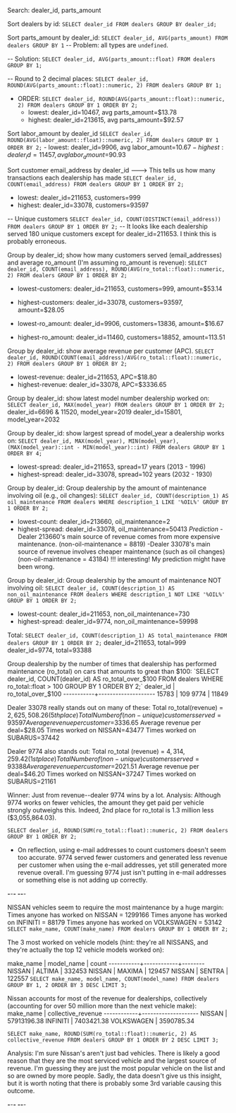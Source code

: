 Search: dealer_id, parts_amount

Sort dealers by id:
  `SELECT dealer_id
   FROM dealers
   GROUP BY dealer_id;`

Sort parts_amount by dealer_id:
  `SELECT dealer_id, AVG(parts_amount)
   FROM dealers
   GROUP BY 1`
   -- Problem: all types are `undefined`.

   -- Solution:
    `SELECT dealer_id, AVG(parts_amount::float)
     FROM dealers
     GROUP BY 1;`

   -- Round to 2 decimal places:
     `SELECT dealer_id, ROUND(AVG(parts_amount::float)::numeric, 2)
      FROM dealers
      GROUP BY 1;`

   - ORDER:
   `SELECT dealer_id, ROUND(AVG(parts_amount::float)::numeric, 2)
    FROM dealers
    GROUP BY 1
    ORDER BY 2;`
      - lowest:  dealer_id=10467,  avg parts_amount=$13.78
      - highest: dealer_id=213615, avg parts_amount=$92.57

Sort labor_amount by dealer_id
  `SELECT dealer_id, ROUND(AVG(labor_amount::float)::numeric, 2)
   FROM dealers
   GROUP BY 1
   ORDER BY 2;`
     - lowest:  dealer_id=9906,  avg labor_amount=$10.67
     - highest: dealer_id=11457, avg labor_amount=$90.93

Sort customer email_address by dealer_id ---> This tells us how many transactions each dealership has made
  `SELECT dealer_id, COUNT(email_address)
  FROM dealers
  GROUP BY 1
  ORDER BY 2;`
  - lowest:  dealer_id=211653, customers=999
  - highest: dealer_id=33078,  customers=93597

  -- Unique customers
  `SELECT dealer_id,
  COUNT(DISTINCT(email_address))
  FROM dealers
  GROUP BY 1
  ORDER BY 2;`
    -- It looks like each dealership served 180 unique customers except for dealer_id=211653. I think this is probably erroneous.

Group by dealer_id; show how many customers served (email_addresses) and average ro_amount (I'm assuming ro_amount is revenue):
  `SELECT dealer_id, COUNT(email_address), ROUND(AVG(ro_total::float)::numeric, 2)
  FROM dealers
  GROUP BY 1
  ORDER BY 2;`
  - lowest-customers:  dealer_id=211653, customers=999,   amount=$53.14
  - highest-customers: dealer_id=33078,  customers=93597, amount=$28.05

  - lowest-ro_amount:  dealer_id=9906,   customers=13836, amount=$16.67
  - highest-ro_amount: dealer_id=11460,  customers=18852, amount=113.51

Group by dealer_id: show average revenue per customer (APC).
  `SELECT dealer_id, ROUND(COUNT(email_address)/AVG(ro_total::float)::numeric, 2)
  FROM dealers
  GROUP BY 1
  ORDER BY 2;`
  - lowest-revenue:  dealer_id=211653, APC=$18.80
  - highest-revenue: dealer_id=33078,  APC=$3336.65

Group by dealer_id: show latest model number dealership worked on:
  `SELECT dealer_id, MAX(model_year)
  FROM dealers
  GROUP BY 1
  ORDER BY 2;`
  dealer_id=6696 & 11520, model_year=2019
  dealer_id=15801,        model_year=2032

Group by dealer_id: show largest spread of model_year a dealership works on:
  `SELECT dealer_id,
          MAX(model_year),
          MIN(model_year),
          (MAX(model_year)::int - MIN(model_year)::int)
  FROM dealers
  GROUP BY 1
  ORDER BY 4;`
  - lowest-spread:  dealer_id=211653, spread=17 years  (2013 - 1996)
  - highest-spread: dealer_id=33078,  spread=102 years (2032 - 1930)

Group by dealer_id: Group dealership by the amount of maintenance involving oil (e.g., oil changes):
  `SELECT dealer_id, COUNT(description_1) AS oil_maintenance
  FROM dealers
  WHERE description_1
  LIKE '%OIL%'
  GROUP BY 1
  ORDER BY 2;`
  - lowest-count:   dealer_id=213660, oil_maintenance=2
  - highest-spread: dealer_id=33078,  oil_maintenance=50413
    *Prediction*
      -Dealer 213660's main source of revenue comes from more expensive maintenance.
        (non-oil-maintenance = 8819)
      -Dealer 33078's main source of revenue involves cheaper maintenance (such as oil changes)
        (non-oil-maintenance = 43184) !!! interesting! My prediction might have been wrong.

Group by dealer_id: Group dealership by the amount of maintenance NOT involving oil:
  `SELECT dealer_id, COUNT(description_1) AS non_oil_maintenance
  FROM dealers
  WHERE description_1
  NOT LIKE '%OIL%'
  GROUP BY 1
  ORDER BY 2;`
  - lowest-count:   dealer_id=211653, non_oil_maintenance=730
  - highest-spread: dealer_id=9774,   non_oil_maintenance=59998

  Total:
    `SELECT dealer_id, COUNT(description_1) AS total_maintenance
    FROM dealers
    GROUP BY 1
    ORDER BY 2;`
      dealer_id=211653, total=999
      dealer_id=9774,   total=93388

Group dealership by the number of times that dealership has performed maintenance (ro_total) on cars that amounts to great than $100:
  `SELECT dealer_id, COUNT(dealer_id) AS ro_total_over_$100
  FROM dealers WHERE ro_total::float > 100
  GROUP BY 1
  ORDER BY 2;`
      dealer_id | ro_total_over_$100
     -----------+--------------------
      15783    |                109
      9774     |              11849


Dealer 33078 really stands out on many of these:
  Total ro_total(revenue) = $2,625,508.26 (5th place)
  Total Number of (non-unique) customers served=93597
  Average revenue per customer=$3336.65
  Average revenue per deal=$28.05
  Times worked on NISSAN=43477
  Times worked on SUBARUS=37442

Dealer 9774 also stands out:
  Total ro_total (revenue) = $4,314,259.42 (1st place)
  Total Number of (non-unique) customers served=93388
  Average revenue per customer=$2021.51
  Average revenue per deal=$46.20
  Times worked on NISSAN=37247
  Times worked on SUBARUS=21161

Winner: Just from revenue--dealer 9774 wins by a lot.
Analysis: Although 9774 works on fewer vehicles, the amount they get paid per vehicle strongly outweighs this. Indeed, 2nd place for ro_total is 1.3 million less ($3,055,864.03).

  `SELECT dealer_id, ROUND(SUM(ro_total::float)::numeric, 2)
  FROM dealers
  GROUP BY 1
  ORDER BY 2;`

- On reflection, using e-mail addresses to count customers doesn't seem too accurate. 9774 served fewer customers and generated less revenue per customer when using the e-mail addresses, yet still generated more revenue overall. I'm guessing 9774 just isn't putting in e-mail addresses or something else is not adding up correctly.


______________________-______________________-______________________-
______________________-______________________-______________________-

NISSAN vehicles seem to require the most maintenance by a huge margin:
  Times anyone has worked on NISSAN     = 1299166
  Times anyone has worked on INFINITI   = 88179
  Times anyone has worked on VOLKSWAGEN = 53142
    `SELECT make_name, COUNT(make_name)
    FROM dealers
    GROUP BY 1
    ORDER BY 2;`

The 3 most worked on vehicle models (hint: they're all NISSANS, and they're actually the top 12 vehicle models worked on):

  make_name | model_name | count
  -----------+------------+--------
  NISSAN    | ALTIMA     | 332453
  NISSAN    | MAXIMA     | 129457
  NISSAN    | SENTRA     | 122557
    `SELECT make_name, model_name, COUNT(model_name)
    FROM dealers
    GROUP BY 1, 2
    ORDER BY 3
    DESC
    LIMIT 3;`

Nissan accounts for most of the revenue for dealerships, collectively (accounting for over 50 million more than the next vehicle make):
  make_name  | collective_revenue
  ------------+--------------------
  NISSAN     |        57913196.38
  INFINITI   |         7403421.38
  VOLKSWAGEN |         3590785.34

  `SELECT make_name,
          ROUND(SUM(ro_total::float)::numeric, 2) AS collective_revenue
  FROM dealers
  GROUP BY 1
  ORDER BY 2
  DESC
  LIMIT 3;`

Analysis: I'm sure Nissan's aren't just bad vehicles. There is likely a good reason that they are the most serviced vehicle and the largest source of revenue. I'm guessing they are just the most popular vehicle on the list and so are owned by more people. Sadly, the data doesn't give us this insight, but it is worth noting that there is probably some 3rd variable causing this outcome.

______________________-______________________-______________________-
______________________-______________________-______________________-
